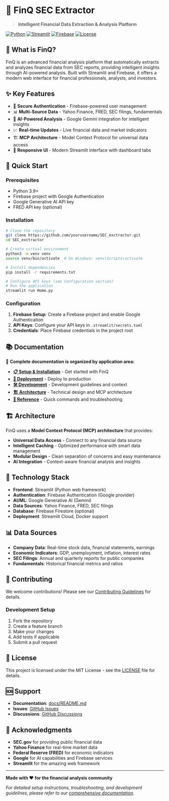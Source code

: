 # 🚀 FinQ SEC Extractor

> **Intelligent Financial Data Extraction & Analysis Platform**

[![Python](https://img.shields.io/badge/Python-3.9+-blue.svg)](https://python.org)
[![Streamlit](https://img.shields.io/badge/Streamlit-1.28+-red.svg)](https://streamlit.io)
[![Firebase](https://img.shields.io/badge/Firebase-Auth-green.svg)](https://firebase.google.com)
[![License](https://img.shields.io/badge/License-MIT-yellow.svg)](LICENSE)

## 🎯 What is FinQ?

FinQ is an advanced financial analysis platform that automatically extracts and analyzes financial data from SEC reports, providing intelligent insights through AI-powered analysis. Built with Streamlit and Firebase, it offers a modern web interface for financial professionals, analysts, and investors.

## ✨ Key Features

- 🔐 **Secure Authentication** - Firebase-powered user management
- 📊 **Multi-Source Data** - Yahoo Finance, FRED, SEC filings, fundamentals
- 🤖 **AI-Powered Analysis** - Google Gemini integration for intelligent insights
- 📈 **Real-time Updates** - Live financial data and market indicators
- 🏗️ **MCP Architecture** - Model Context Protocol for universal data access
- 📱 **Responsive UI** - Modern Streamlit interface with dashboard tabs

## 🚀 Quick Start

### Prerequisites
- Python 3.9+
- Firebase project with Google Authentication
- Google Generative AI API key
- FRED API key (optional)

### Installation
```bash
# Clone the repository
git clone https://github.com/yourusername/SEC_exctractor.git
cd SEC_exctractor

# Create virtual environment
python3 -m venv venv
source venv/bin/activate  # On Windows: venv\Scripts\activate

# Install dependencies
pip install -r requirements.txt

# Configure API keys (see Configuration section)
# Run the application
streamlit run Home.py
```

### Configuration
1. **Firebase Setup**: Create a Firebase project and enable Google Authentication
2. **API Keys**: Configure your API keys in `.streamlit/secrets.toml`
3. **Credentials**: Place Firebase credentials in the project root

## 📚 Documentation

📖 **Complete documentation is organized by application area:**

- **[📋 Setup & Installation](docs/setup/README.md)** - Get started with FinQ
- **[🚀 Deployment](docs/deployment/DEPLOYMENT.md)** - Deploy to production
- **[🛠️ Development](docs/development/)** - Development guidelines and context
- **[🏗️ Architecture](docs/architecture/)** - Technical design and MCP architecture
- **[📖 Reference](docs/reference/)** - Quick commands and troubleshooting

## 🏗️ Architecture

FinQ uses a **Model Context Protocol (MCP) architecture** that provides:

- **Universal Data Access** - Connect to any financial data source
- **Intelligent Caching** - Optimized performance with smart data management
- **Modular Design** - Clean separation of concerns and easy maintenance
- **AI Integration** - Context-aware financial analysis and insights

## 🔧 Technology Stack

- **Frontend**: Streamlit (Python web framework)
- **Authentication**: Firebase Authentication (Google provider)
- **AI/ML**: Google Generative AI (Gemini)
- **Data Sources**: Yahoo Finance, FRED, SEC filings
- **Database**: Firebase Firestore (optional)
- **Deployment**: Streamlit Cloud, Docker support

## 📊 Data Sources

- **Company Data**: Real-time stock data, financial statements, earnings
- **Economic Indicators**: GDP, unemployment, inflation, interest rates
- **SEC Filings**: Annual and quarterly reports for public companies
- **Fundamentals**: Historical financial metrics and ratios

## 🤝 Contributing

We welcome contributions! Please see our [Contributing Guidelines](CONTRIBUTING.md) for details.

### Development Setup
1. Fork the repository
2. Create a feature branch
3. Make your changes
4. Add tests if applicable
5. Submit a pull request

## 📄 License

This project is licensed under the MIT License - see the [LICENSE](LICENSE) file for details.

## 🆘 Support

- **Documentation**: [docs/README.md](docs/README.md)
- **Issues**: [GitHub Issues](https://github.com/yourusername/SEC_exctractor/issues)
- **Discussions**: [GitHub Discussions](https://github.com/yourusername/SEC_exctractor/discussions)

## 🙏 Acknowledgments

- **SEC.gov** for providing public financial data
- **Yahoo Finance** for real-time market data
- **Federal Reserve (FRED)** for economic indicators
- **Google** for AI capabilities and Firebase services
- **Streamlit** for the amazing web framework

---

**Made with ❤️ for the financial analysis community**

*For detailed setup instructions, troubleshooting, and development guidelines, please refer to our [comprehensive documentation](docs/README.md).*
